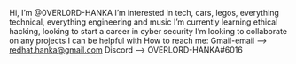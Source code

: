 Hi, I’m @0VERL0RD-HANKA
I’m interested in tech, cars, legos, everything technical, everything engineering and music
I’m currently learning ethical hacking, looking to start a career in cyber security
I’m looking to collaborate on any projects I can be helpful with
How to reach me:
    Gmail-email --> redhat.hanka@gmail.com
    Discord     --> OVERLORD-HANKA#6016
